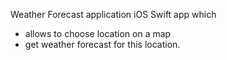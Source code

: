 Weather Forecast application
iOS Swift app which
 - allows to choose location on a map
 - get weather forecast for this location.
